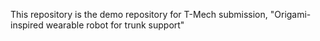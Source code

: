 This repository is the demo repository for T-Mech submission, "Origami-inspired wearable robot for trunk support"

